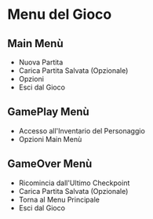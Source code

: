 # Menu del Gioco

## Main Menù
- Nuova Partita
- Carica Partita Salvata (Opzionale)
- Opzioni
- Esci dal Gioco

## GamePlay Menù
- Accesso all'Inventario del Personaggio
- Opzioni Main Menù

## GameOver Menù
- Ricomincia dall'Ultimo Checkpoint
- Carica Partita Salvata (Opzionale)
- Torna al Menu Principale
- Esci dal Gioco
